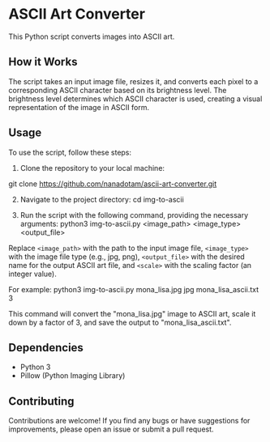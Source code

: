 # ASCII Art Converter

This Python script converts images into ASCII art.

## How it Works

The script takes an input image file, resizes it, and converts each pixel to a corresponding ASCII character based on its brightness level. The brightness level determines which ASCII character is used, creating a visual representation of the image in ASCII form.

## Usage

To use the script, follow these steps:

1. Clone the repository to your local machine:

git clone https://github.com/nanadotam/ascii-art-converter.git

2. Navigate to the project directory:
cd img-to-ascii

3. Run the script with the following command, providing the necessary arguments:
python3 img-to-ascii.py <image_path> <image_type> <output_file> <scale>

Replace `<image_path>` with the path to the input image file, `<image_type>` with the image file type (e.g., jpg, png), `<output_file>` with the desired name for the output ASCII art file, and `<scale>` with the scaling factor (an integer value).

For example:
python3 img-to-ascii.py mona_lisa.jpg jpg mona_lisa_ascii.txt 3


This command will convert the "mona_lisa.jpg" image to ASCII art, scale it down by a factor of 3, and save the output to "mona_lisa_ascii.txt".

## Dependencies

- Python 3
- Pillow (Python Imaging Library)

## Contributing

Contributions are welcome! If you find any bugs or have suggestions for improvements, please open an issue or submit a pull request.


